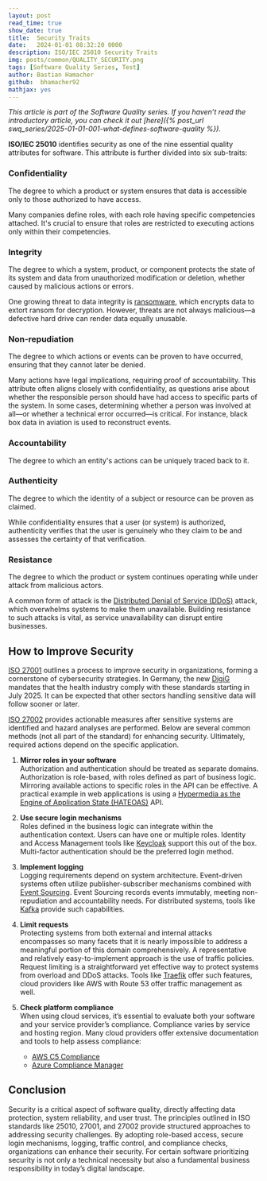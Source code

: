 ```yaml
---
layout: post
read_time: true
show_date: true
title:  Security Traits
date:   2024-01-01 08:32:20 0000
description: ISO/IEC 25010 Security Traits
img: posts/common/QUALITY_SECURITY.png 
tags: [Software Quality Series, Test]
author: Bastian Hamacher
github:  bhamacher92
mathjax: yes
---
```


*This article is part of the Software Quality series. If you haven’t read the introductory article,
you can check it out [here]({% post_url swq_series/2025-01-01-001-what-defines-software-quality %}).*

**ISO/IEC 25010** identifies security as one of the nine essential quality attributes for software. This attribute is further divided into six sub-traits:  

### Confidentiality

The degree to which a product or system ensures that data is accessible only to those authorized to have access.

Many companies define roles, with each role having specific competencies attached. It's crucial to ensure that roles are restricted to executing actions only within their competencies.

### Integrity

The degree to which a system, product, or component protects the state of its system and data from unauthorized modification or deletion, whether caused by malicious actions or errors.

One growing threat to data integrity is [ransomware](https://en.wikipedia.org/wiki/Ransomware), which encrypts data to extort ransom for decryption. However, threats are not always malicious—a defective hard drive can render data equally unusable.

### Non-repudiation

The degree to which actions or events can be proven to have occurred, ensuring that they cannot later be denied.

Many actions have legal implications, requiring proof of accountability. This attribute often aligns closely with confidentiality, as questions arise about whether the responsible person should have had access to specific parts of the system. In some cases, determining whether a person was involved at all—or whether a technical error occurred—is critical. For instance, black box data in aviation is used to reconstruct events.

### Accountability

The degree to which an entity's actions can be uniquely traced back to it.

### Authenticity

The degree to which the identity of a subject or resource can be proven as claimed.

While confidentiality ensures that a user (or system) is authorized, authenticity verifies that the user is genuinely who they claim to be and assesses the certainty of that verification.

### Resistance

The degree to which the product or system continues operating while under attack from malicious actors.

A common form of attack is the [Distributed Denial of Service (DDoS)](https://en.wikipedia.org/wiki/Denial-of-service_attack) attack, which overwhelms systems to make them unavailable. Building resistance to such attacks is vital, as service unavailability can disrupt entire businesses.

## How to Improve Security

[ISO 27001](https://www.iso.org/obp/ui/en/#iso:std:iso-iec:27001:ed-3:v1:en) outlines a process to improve security in organizations, forming a cornerstone of cybersecurity strategies. In Germany, the new [DigiG](https://www.recht.bund.de/bgbl/1/2024/101/VO.html) mandates that the health industry comply with these standards starting in July 2025. It can be expected that other sectors handling sensitive data will follow sooner or later.  

[ISO 27002](https://www.iso.org/obp/ui/en/#iso:std:iso-iec:27002:ed-3:v2:en) provides actionable measures after sensitive systems are identified and hazard analyses are performed. Below are several common methods (not all part of the standard) for enhancing security. Ultimately, required actions depend on the specific application.

1. **Mirror roles in your software**  
   Authorization and authentication should be treated as separate domains. Authorization is role-based, with roles defined as part of business logic. Mirroring available actions to specific roles in the API can be effective. A practical example in web applications is using a [Hypermedia as the Engine of Application State (HATEOAS)](https://de.wikipedia.org/wiki/HATEOAS) API.

2. **Use secure login mechanisms**  
   Roles defined in the business logic can integrate within the authentication context. Users can have one or multiple roles. Identity and Access Management tools like [Keycloak](https://www.keycloak.org) support this out of the box. Multi-factor authentication should be the preferred login method.

3. **Implement logging**  
   Logging requirements depend on system architecture. Event-driven systems often utilize publisher-subscriber mechanisms combined with [Event Sourcing](https://martinfowler.com/eaaDev/EventSourcing.html). Event Sourcing records events immutably, meeting non-repudiation and accountability needs. For distributed systems, tools like [Kafka](https://kafka.apache.org) provide such capabilities.

4. **Limit requests**  
   Protecting systems from both external and internal attacks encompasses so many facets that it is nearly impossible to address a meaningful portion of this domain comprehensively. A representative and relatively easy-to-implement approach is the use of traffic policies.
   Request limiting is a straightforward yet effective way to protect systems from overload and DDoS attacks. Tools like [Traefik](https://traefik.io/traefik/) offer such features, cloud providers like AWS with Route 53 offer traffic management as well.  

5. **Check platform compliance**  
   When using cloud services, it’s essential to evaluate both your software and your service provider’s compliance. Compliance varies by service and hosting region. Many cloud providers offer extensive documentation and tools to help assess compliance:  

    - [AWS C5 Compliance](https://aws.amazon.com/compliance/bsi-c5/)  
    - [Azure Compliance Manager](https://www.microsoft.com/en-us/security)  

## Conclusion

Security is a critical aspect of software quality, directly affecting data protection, system reliability, and user trust. The principles outlined in ISO standards like 25010, 27001, and 27002 provide structured approaches to addressing security challenges. By adopting role-based access, secure login mechanisms, logging, traffic control, and compliance checks, organizations can enhance their security. For certain software prioritizing security is not only a technical necessity but also a fundamental business responsibility in today’s digital landscape.